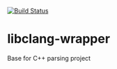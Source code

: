 [![Build Status](https://travis-ci.org/valarx/libclang-wrapper.svg?branch=master)](https://travis-ci.org/valarx/libclang-wrapper)
# libclang-wrapper
Base for C++ parsing project
